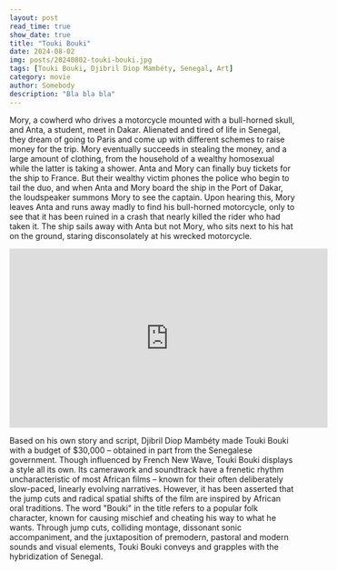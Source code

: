 ```yaml
---
layout: post
read_time: true
show_date: true
title: "Touki Bouki"
date: 2024-08-02
img: posts/20240802-touki-bouki.jpg
tags: [Touki Bouki, Djibril Diop Mambéty, Senegal, Art]
category: movie
author: Somebody
description: "Bla bla bla"
---
```

Mory, a cowherd who drives a motorcycle mounted with a bull-horned skull, and Anta, a student, meet in Dakar. Alienated and tired of life in Senegal, they dream of going to Paris and come up with different schemes to raise money for the trip. Mory eventually succeeds in stealing the money, and a large amount of clothing, from the household of a wealthy homosexual while the latter is taking a shower. Anta and Mory can finally buy tickets for the ship to France. But their wealthy victim phones the police who begin to tail the duo, and when Anta and Mory board the ship in the Port of Dakar, the loudspeaker summons Mory to see the captain. Upon hearing this, Mory leaves Anta and runs away madly to find his bull-horned motorcycle, only to see that it has been ruined in a crash that nearly killed the rider who had taken it. The ship sails away with Anta but not Mory, who sits next to his hat on the ground, staring disconsolately at his wrecked motorcycle.

<iframe width="560" height="315" src="https://www.youtube.com/embed/xaWmfqrQjU4" title="Touki Bouki" frameborder="0" allow="accelerometer; autoplay; clipboard-write; encrypted-media; gyroscope; picture-in-picture; web-share" referrerpolicy="strict-origin-when-cross-origin" allowfullscreen></iframe>

Based on his own story and script, Djibril Diop Mambéty made Touki Bouki with a budget of $30,000 – obtained in part from the Senegalese government. Though influenced by French New Wave, Touki Bouki displays a style all its own. Its camerawork and soundtrack have a frenetic rhythm uncharacteristic of most African films – known for their often deliberately slow-paced, linearly evolving narratives. However, it has been asserted that the jump cuts and radical spatial shifts of the film are inspired by African oral traditions. The word "Bouki" in the title refers to a popular folk character, known for causing mischief and cheating his way to what he wants. Through jump cuts, colliding montage, dissonant sonic accompaniment, and the juxtaposition of premodern, pastoral and modern sounds and visual elements, Touki Bouki conveys and grapples with the hybridization of Senegal.
